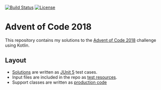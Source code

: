 [![Build Status](https://github.com/jwcarman/adventofcode2020/workflows/Master%20Build/badge.svg)](https://github.com/jwcarman/adventofcode2020/actions?query=workflow%3A%22Master+Build%22)
[![License](http://img.shields.io/:license-apache-brightgreen.svg)](http://www.apache.org/licenses/LICENSE-2.0.html)

# Advent of Code 2018

This repository contains my solutions to the [Advent of Code 2018](https://adventofcode.com/2018) challenge using Kotlin.

## Layout

- [Solutions](src/test/kotlin/adventofcode) are written as [JUnit 5](https://junit.org/junit5/) test cases.
- Input files are included in the repo as [test resources](src/test/resources).
- Support classes are written as [production code](src/main/kotlin/adventofcode)